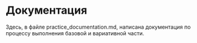 # Документация
Здесь, в файле practice_documentation.md, написана документация по процессу выполнения базовой и вариативной части.
